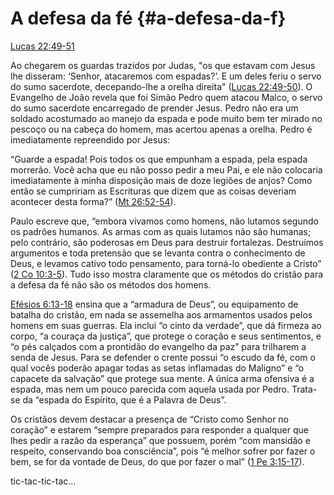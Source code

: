 # **A defesa da fé** {#a-defesa-da-f}

[Lucas 22:49-51](http://bibliaonline.com.br/acf/lc/22/49-51)

Ao chegarem os guardas trazidos por Judas, &quot;os que estavam com Jesus lhe disseram: ‘Senhor, atacaremos com espadas?’. E um deles feriu o servo do sumo sacerdote, decepando-lhe a orelha direita&quot; ([Lucas 22:49-50](http://bibliaonline.com.br/acf/lc/22/49-50)). O Evangelho de João revela que foi Simão Pedro quem atacou Malco, o servo do sumo sacerdote encarregado de prender Jesus. Pedro não era um soldado acostumado ao manejo da espada e pode muito bem ter mirado no pescoço ou na cabeça do homem, mas acertou apenas a orelha. Pedro é imediatamente repreendido por Jesus:

“Guarde a espada! Pois todos os que empunham a espada, pela espada morrerão. Você acha que eu não posso pedir a meu Pai, e ele não colocaria imediatamente à minha disposição mais de doze legiões de anjos? Como então se cumpririam as Escrituras que dizem que as coisas deveriam acontecer desta forma?” ([Mt 26:52-54](http://bibliaonline.com.br/acf/mt/26/52-54)).

Paulo escreve que, “embora vivamos como homens, não lutamos segundo os padrões humanos. As armas com as quais lutamos não são humanas; pelo contrário, são poderosas em Deus para destruir fortalezas. Destruímos argumentos e toda pretensão que se levanta contra o conhecimento de Deus, e levamos cativo todo pensamento, para torná-lo obediente a Cristo” ([2 Co 10:3-5](http://bibliaonline.com.br/acf/2co/10/3-5)). Tudo isso mostra claramente que os métodos do cristão para a defesa da fé não são os métodos dos homens.

[Efésios 6:13-18](http://bibliaonline.com.br/acf/ef/6/13-18) ensina que a “armadura de Deus”, ou equipamento de batalha do cristão, em nada se assemelha aos armamentos usados pelos homens em suas guerras. Ela inclui “o cinto da verdade”, que dá firmeza ao corpo, “a couraça da justiça”, que protege o coração e seus sentimentos, e “o pés calçados com a prontidão do evangelho da paz” para trilharem a senda de Jesus. Para se defender o crente possui “o escudo da fé, com o qual vocês poderão apagar todas as setas inflamadas do Maligno” e “o capacete da salvação” que protege sua mente. A única arma ofensiva é a espada, mas nem um pouco parecida com aquela usada por Pedro. Trata-se da “espada do Espírito, que é a Palavra de Deus”.

Os cristãos devem destacar a presença de “Cristo como Senhor no coração” e estarem “sempre preparados para responder a qualquer que lhes pedir a razão da esperança” que possuem, porém “com mansidão e respeito, conservando boa consciência”, pois “é melhor sofrer por fazer o bem, se for da vontade de Deus, do que por fazer o mal” ([1 Pe 3:15-17](http://bibliaonline.com.br/acf/1pe/3/15-17)).

tic-tac-tic-tac...